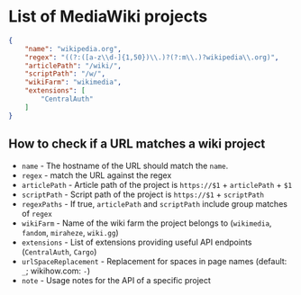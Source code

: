 # List of MediaWiki projects

```json
{
	"name": "wikipedia.org",
	"regex": "((?:([a-z\\d-]{1,50})\\.)?(?:m\\.)?wikipedia\\.org)",
	"articlePath": "/wiki/",
	"scriptPath": "/w/",
	"wikiFarm": "wikimedia",
	"extensions": [
		"CentralAuth"
	]
}
```

## How to check if a URL matches a wiki project

* `name` - The hostname of the URL should match the `name`.
* `regex` - match the URL against the regex
* `articlePath` - Article path of the project is `https://$1` + `articlePath` + `$1`
* `scriptPath` - Script path of the project is `https://$1` + `scriptPath`
* `regexPaths` - If true, `articlePath` and `scriptPath` include group matches of `regex`
* `wikiFarm` - Name of the wiki farm the project belongs to (`wikimedia`, `fandom`, `miraheze`, `wiki.gg`)
* `extensions` - List of extensions providing useful API endpoints (`CentralAuth`, `Cargo`)
* `urlSpaceReplacement` - Replacement for spaces in page names (default: `_`; wikihow.com: `-`)
* `note` - Usage notes for the API of a specific project